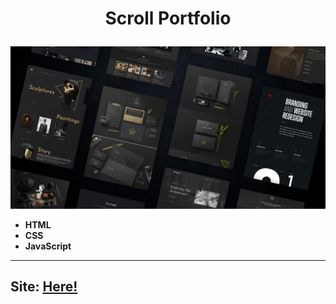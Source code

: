 # <p align="center">Scroll Portfolio</p>
<div align="center">

![scroll](img/Screenshot%202023-01-24%20173632.png)

</div>

* **HTML**
* **CSS**
* **JavaScript**
---
## Site: [Here!](https://gdoublea.github.io/Scroll-Portfolio/)
